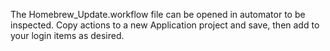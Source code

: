The Homebrew_Update.workflow file can be opened in automator to be inspected.
Copy actions to a new Application project and save, then add to your login items as desired.
